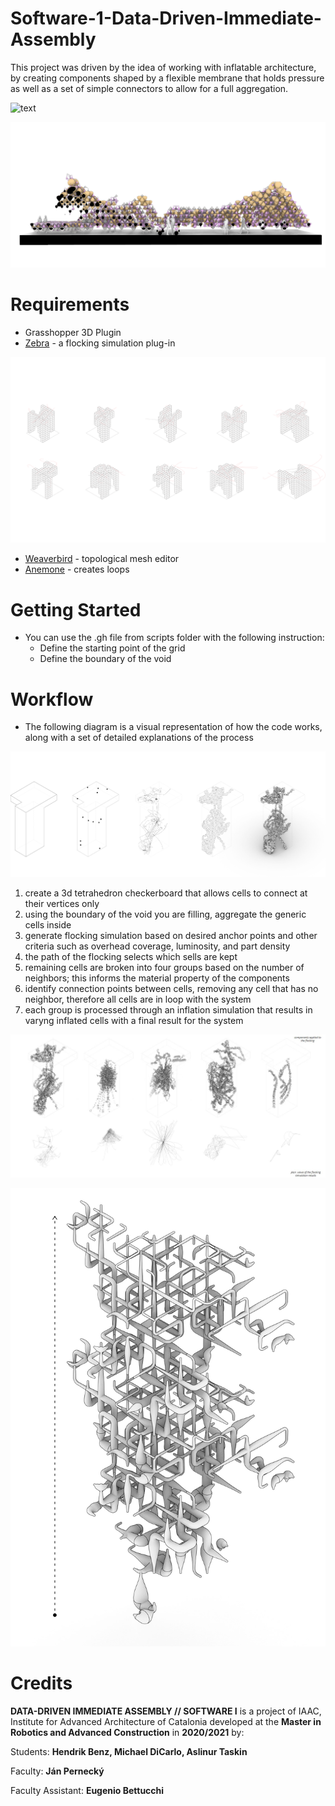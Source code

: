 # Software-1-Data-Driven-Immediate-Assembly
This project was driven by the idea of working with inflatable architecture, by creating components shaped by a flexible membrane that holds pressure as well as a set of simple connectors to allow for a full aggregation. 

![text](doc/Render-of-VerticalAggregation.jpg)

![text](doc/Section-of-HorizontalAggregation.png)

# Requirements
* Grasshopper 3D Plugin
* [Zebra](https://www.food4rhino.com/app/zebra) - a flocking simulation plug-in

![text](doc/2dFlocking-catalogue.png)

* [Weaverbird](https://www.grasshopper3d.com/group/weaverbird) - topological mesh editor
* [Anemone](https://www.food4rhino.com/app/anemone) - creates loops

# Getting Started
* You can use the .gh file from scripts folder with the following instruction:
  * Define the starting point of the grid
  * Define the boundary of the void

# Workflow
* The following diagram is a visual representation of how the code works, along with a set of detailed explanations of the process


![text](doc/FIRST-ITERATION-DIAGRAM.jpg)

1. create a 3d tetrahedron checkerboard that allows cells to connect at their vertices only
2. using the boundary of the void you are filling, aggregate the generic cells inside
3. generate flocking simulation based on desired anchor points and other criteria such as overhead coverage, luminosity, and part density
4. the path of the flocking selects which sells are kept
5. remaining cells are broken into four groups based on the number of neighbors; this informs the material property of the components
6. identify connection points between cells, removing any cell that has no neighbor, therefore all cells are in loop with the system
7. each group is processed through an inflation simulation that results in varyng inflated cells with a final result for the system

 ![text](doc/flocking-aggregations.jpg)
 
 ![text](doc/INFLATING-MODEL-DIAGRAM.jpg)


# Credits
**DATA-DRIVEN IMMEDIATE ASSEMBLY // SOFTWARE I** is a project of IAAC, Institute for Advanced Architecture of Catalonia developed at the **Master in Robotics and Advanced Construction** in **2020/2021** by:

Students: **Hendrik Benz, Michael DiCarlo, Aslinur Taskin**

Faculty: **Ján Pernecký**

Faculty Assistant: **Eugenio Bettucchi**
